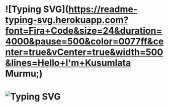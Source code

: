 # ![Typing SVG](https://readme-typing-svg.herokuapp.com?font=Fira+Code&size=24&duration=4000&pause=500&color=0077ff&center=true&vCenter=true&width=500&lines=Hello+I'm+Kusumlata Murmu;)<br>
# ![Typing SVG](https://readme-typing-svg.herokuapp.com?font=Fira+Code&size=24&duration=4000&pause=500&color=0077ff&center=true&vCenter=true&width=500&lines=I'm+an+Aspiring+AI/ML+Engineer;I+love+coding!)

 

